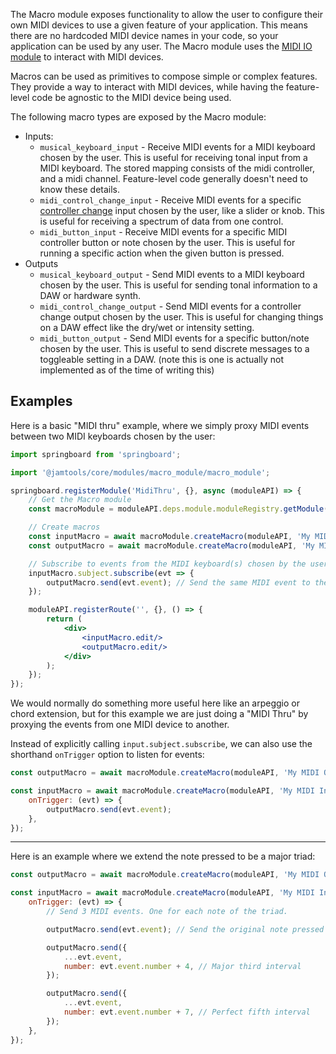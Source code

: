 The Macro module exposes functionality to allow the user to configure their own MIDI devices to use a given feature of your application. This means there are no hardcoded MIDI device names in your code, so your application can be used by any user. The Macro module uses the [MIDI IO module](./midi-io-module.md) to interact with MIDI devices.

Macros can be used as primitives to compose simple or complex features. They provide a way to interact with MIDI devices, while having the feature-level code be agnostic to the MIDI device being used.

The following macro types are exposed by the Macro module:

- Inputs:
    - `musical_keyboard_input` - Receive MIDI events for a MIDI keyboard chosen by the user. This is useful for receiving tonal input from a MIDI keyboard. The stored mapping consists of the midi controller, and a midi channel. Feature-level code generally doesn't need to know these details.
    - `midi_control_change_input` - Receive MIDI events for a specific [controller change](https://cmtext.indiana.edu/MIDI/chapter3_controller_change.php) input chosen by the user, like a slider or knob. This is useful for receiving a spectrum of data from one control.
    - `midi_button_input` - Receive MIDI events for a specific MIDI controller button or note chosen by the user. This is useful for running a specific action when the given button is pressed.
- Outputs
    - `musical_keyboard_output` - Send MIDI events to a MIDI keyboard chosen by the user. This is useful for sending tonal information to a DAW or hardware synth.
    - `midi_control_change_output` - Send MIDI events for a controller change output chosen by the user. This is useful for changing things on a DAW effect like the dry/wet or intensity setting.
    - `midi_button_output` - Send MIDI events for a specific button/note chosen by the user. This is useful to send discrete messages to a toggleable setting in a DAW. (note this is one is actually not implemented as of the time of writing this)

## Examples

Here is a basic "MIDI thru" example, where we simply proxy MIDI events between two MIDI keyboards chosen by the user:

```jsx
import springboard from 'springboard';

import '@jamtools/core/modules/macro_module/macro_module';

springboard.registerModule('MidiThru', {}, async (moduleAPI) => {
    // Get the Macro module
    const macroModule = moduleAPI.deps.module.moduleRegistry.getModule('macro');

    // Create macros
    const inputMacro = await macroModule.createMacro(moduleAPI, 'My MIDI Input', 'musical_keyboard_input', {});
    const outputMacro = await macroModule.createMacro(moduleAPI, 'My MIDI Output', 'musical_keyboard_output', {});

    // Subscribe to events from the MIDI keyboard(s) chosen by the user for the "My MIDI Input" macro defined above
    inputMacro.subject.subscribe(evt => {
        outputMacro.send(evt.event); // Send the same MIDI event to the configured MIDI output device
    });

    moduleAPI.registerRoute('', {}, () => {
        return (
            <div>
                <inputMacro.edit/>
                <outputMacro.edit/>
            </div>
        );
    });
});
```

We would normally do something more useful here like an arpeggio or chord extension, but for this example we are just doing a "MIDI Thru" by proxying the events from one MIDI device to another.

Instead of explicitly calling `input.subject.subscribe`, we can also use the shorthand `onTrigger` option to listen for events:

```jsx
const outputMacro = await macroModule.createMacro(moduleAPI, 'My MIDI Output', 'musical_keyboard_output', {});

const inputMacro = await macroModule.createMacro(moduleAPI, 'My MIDI Input', 'musical_keyboard_input', {
    onTrigger: (evt) => {
        outputMacro.send(evt.event);
    },
});
```

---

Here is an example where we extend the note pressed to be a major triad:

```jsx
const outputMacro = await macroModule.createMacro(moduleAPI, 'My MIDI Output', 'musical_keyboard_output', {});

const inputMacro = await macroModule.createMacro(moduleAPI, 'My MIDI Input', 'musical_keyboard_input', {
    onTrigger: (evt) => {
        // Send 3 MIDI events. One for each note of the triad.

        outputMacro.send(evt.event); // Send the original note pressed

        outputMacro.send({
            ...evt.event,
            number: evt.event.number + 4, // Major third interval
        });

        outputMacro.send({
            ...evt.event,
            number: evt.event.number + 7, // Perfect fifth interval
        });
    },
});
```
